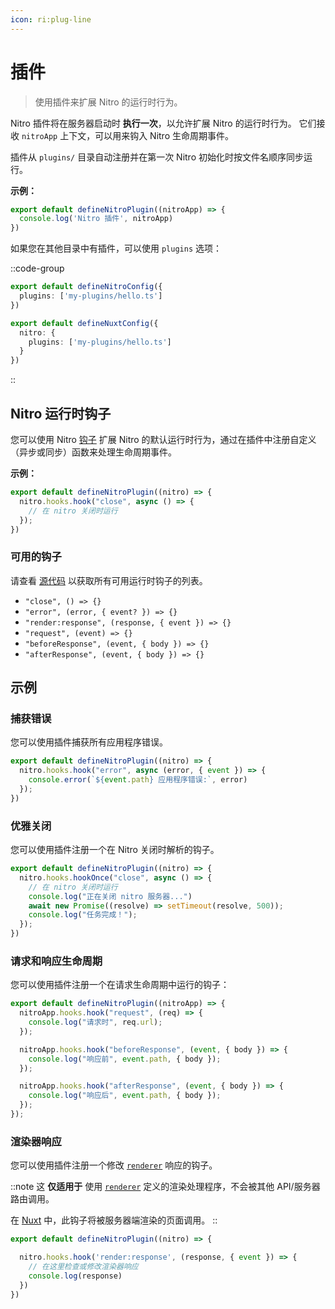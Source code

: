 ```yaml
---
icon: ri:plug-line
---
```


# 插件

> 使用插件来扩展 Nitro 的运行时行为。

Nitro 插件将在服务器启动时 **执行一次**，以允许扩展 Nitro 的运行时行为。
它们接收 `nitroApp` 上下文，可以用来钩入 Nitro 生命周期事件。

插件从 `plugins/` 目录自动注册并在第一次 Nitro 初始化时按文件名顺序同步运行。


**示例：**

```ts [server/plugins/test.ts]
export default defineNitroPlugin((nitroApp) => {
  console.log('Nitro 插件', nitroApp)
})
```

如果您在其他目录中有插件，可以使用 `plugins` 选项：

::code-group
```ts [nitro.config.ts]
export default defineNitroConfig({
  plugins: ['my-plugins/hello.ts']
})
```
```ts [nuxt.config.ts]
export default defineNuxtConfig({
  nitro: {
    plugins: ['my-plugins/hello.ts']
  }
})
```
::

## Nitro 运行时钩子

您可以使用 Nitro [钩子](https://github.com/unjs/hookable) 扩展 Nitro 的默认运行时行为，通过在插件中注册自定义（异步或同步）函数来处理生命周期事件。

**示例：**

```ts
export default defineNitroPlugin((nitro) => {
  nitro.hooks.hook("close", async () => {
    // 在 nitro 关闭时运行
  });
})
```

### 可用的钩子

请查看 [源代码](https://github.com/nitrojs/nitro/blob/v2/src/core/index.ts#L75) 以获取所有可用运行时钩子的列表。

- `"close", () => {}`
- `"error", (error, { event? }) => {}`
- `"render:response", (response, { event }) => {}`
- `"request", (event) => {}`
- `"beforeResponse", (event, { body }) => {}`
- `"afterResponse", (event, { body }) => {}`

## 示例

### 捕获错误

您可以使用插件捕获所有应用程序错误。

```ts
export default defineNitroPlugin((nitro) => {
  nitro.hooks.hook("error", async (error, { event }) => {
    console.error(`${event.path} 应用程序错误:`, error)
  });
})
```

### 优雅关闭

您可以使用插件注册一个在 Nitro 关闭时解析的钩子。

```ts
export default defineNitroPlugin((nitro) => {
  nitro.hooks.hookOnce("close", async () => {
    // 在 nitro 关闭时运行
    console.log("正在关闭 nitro 服务器...")
    await new Promise((resolve) => setTimeout(resolve, 500));
    console.log("任务完成！");
  });
})
```

### 请求和响应生命周期

您可以使用插件注册一个在请求生命周期中运行的钩子：

```ts
export default defineNitroPlugin((nitroApp) => {
  nitroApp.hooks.hook("request", (req) => {
    console.log("请求时", req.url);
  });

  nitroApp.hooks.hook("beforeResponse", (event, { body }) => {
    console.log("响应前", event.path, { body });
  });

  nitroApp.hooks.hook("afterResponse", (event, { body }) => {
    console.log("响应后", event.path, { body });
  });
});
```

### 渲染器响应

您可以使用插件注册一个修改 [`renderer`](https://nitro.zhcndoc.com/config#renderer) 响应的钩子。

::note
这 **仅适用于** 使用 [`renderer`](https://nitro.zhcndoc.com/config#renderer) 定义的渲染处理程序，不会被其他 API/服务器路由调用。

在 [Nuxt](https://nuxt.zhcndoc.com/) 中，此钩子将被服务器端渲染的页面调用。
::

```ts
export default defineNitroPlugin((nitro) => {

  nitro.hooks.hook('render:response', (response, { event }) => {
    // 在这里检查或修改渲染器响应
    console.log(response)
  })
})
```

